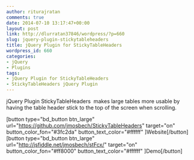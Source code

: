 ```yaml
---
author: riturajratan
comments: true
date: 2014-07-10 13:17:47+00:00
layout: post
link: http://dlurratan37846/wordpress/?p=660
slug: jquery-plugin-stickytableheaders
title: jQuery Plugin for StickyTableHeaders
wordpress_id: 660
categories:
- jQuery
- Plugins
tags:
- jQuery Plugin for StickyTableHeaders
- StickyTableHeaders jQuery Plugin
---
```


jQuery Plugin StickyTableHeaders  makes large tables more usable by having the table header stick to the top of the screen when scrolling.

[button type="bd_button btn_large" url="https://github.com/jmosbech/StickyTableHeaders" target="on" button_color_fon="#3fc2da" button_text_color="#ffffff" ]Website[/button]  [button type="bd_button btn_large" url="http://jsfiddle.net/jmosbech/stFcx/" target="on" button_color_fon="#ff8000" button_text_color="#ffffff" ]Demo[/button]
